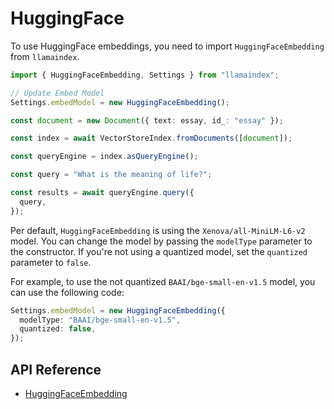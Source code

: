 # HuggingFace

To use HuggingFace embeddings, you need to import `HuggingFaceEmbedding` from `llamaindex`.

```ts
import { HuggingFaceEmbedding, Settings } from "llamaindex";

// Update Embed Model
Settings.embedModel = new HuggingFaceEmbedding();

const document = new Document({ text: essay, id_: "essay" });

const index = await VectorStoreIndex.fromDocuments([document]);

const queryEngine = index.asQueryEngine();

const query = "What is the meaning of life?";

const results = await queryEngine.query({
  query,
});
```

Per default, `HuggingFaceEmbedding` is using the `Xenova/all-MiniLM-L6-v2` model. You can change the model by passing the `modelType` parameter to the constructor.
If you're not using a quantized model, set the `quantized` parameter to `false`.

For example, to use the not quantized `BAAI/bge-small-en-v1.5` model, you can use the following code:

```ts
Settings.embedModel = new HuggingFaceEmbedding({
  modelType: "BAAI/bge-small-en-v1.5",
  quantized: false,
});
```

## API Reference

- [HuggingFaceEmbedding](../../../api/classes/HuggingFaceEmbedding.md)

